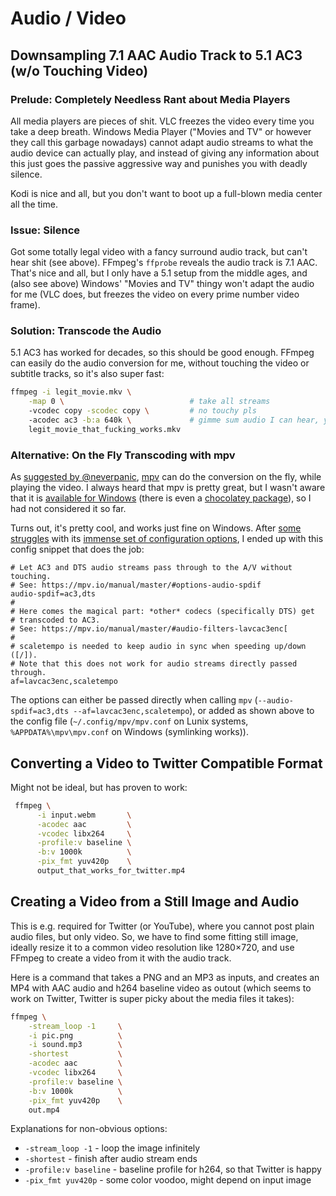 # Audio / Video

## Downsampling 7.1 AAC Audio Track to 5.1 AC3 (w/o Touching Video)

### Prelude: Completely Needless Rant about Media Players

All media players are pieces of shit. VLC freezes the video every time you take
a deep breath. Windows Media Player ("Movies and TV" or however they call this
garbage nowadays) cannot adapt audio streams to what the audio device can
actually play, and instead of giving any information about this just goes the
passive aggressive way and punishes you with deadly silence.

Kodi is nice and all, but you don't want to boot up a full-blown media center
all the time.

### Issue: Silence

Got some totally legal video with a fancy surround audio track, but can't hear
shit (see above). FFmpeg's `ffprobe` reveals the audio track is 7.1 AAC. That's
nice and all, but I only have a 5.1 setup from the middle ages, and (also see
above) Windows' "Movies and TV" thingy won't adapt the audio for me (VLC does,
but freezes the video on every prime number video frame).

### Solution: Transcode the Audio

5.1 AC3 has worked for decades, so this should be good enough. FFmpeg can easily
do the audio conversion for me, without touching the video or subtitle tracks, so
it's also super fast:

```sh
ffmpeg -i legit_movie.mkv \
    -map 0 \                            # take all streams
    -vcodec copy -scodec copy \         # no touchy pls
    -acodec ac3 -b:a 640k \             # gimme sum audio I can hear, yo
    legit_movie_that_fucking_works.mkv
```

### Alternative: On the Fly Transcoding with mpv

As [suggested by @neverpanic](https://twitter.com/neverpanic/status/1249635747281473536),
[mpv](https://mpv.io) can do the conversion on the fly, while playing the video.
I always heard that mpv is pretty great, but I wasn't aware that it is
[available for Windows](https://mpv.io/installation) (there is even a
[chocolatey package](https://chocolatey.org/packages/mpv)), so I had not
considered it so far.

Turns out, it's pretty cool, and works just fine on Windows. After
[some struggles](https://twitter.com/yooogan/status/1249705703964577792) with
its [immense set of configuration options](https://mpv.io/manual/master/), I
ended up with this config snippet that does the job:

```config
# Let AC3 and DTS audio streams pass through to the A/V without touching.
# See: https://mpv.io/manual/master/#options-audio-spdif
audio-spdif=ac3,dts
#
# Here comes the magical part: *other* codecs (specifically DTS) get
# transcoded to AC3.
# See: https://mpv.io/manual/master/#audio-filters-lavcac3enc[
#
# scaletempo is needed to keep audio in sync when speeding up/down ([/]).
# Note that this does not work for audio streams directly passed through.
af=lavcac3enc,scaletempo
```

The options can either be passed directly when calling `mpv`
(`--audio-spdif=ac3,dts --af=lavcac3enc,scaletempo`), or added as shown above
to the config file (`~/.config/mpv/mpv.conf` on Lunix systems,
`%APPDATA%\mpv\mpv.conf` on Windows (symlinking works)).

## Converting a Video to Twitter Compatible Format

Might not be ideal, but has proven to work:

```sh
 ffmpeg \
      -i input.webm       \
      -acodec aac         \
      -vcodec libx264     \
      -profile:v baseline \
      -b:v 1000k          \
      -pix_fmt yuv420p    \
      output_that_works_for_twitter.mp4
```

## Creating a Video from a Still Image and Audio

This is e.g. required for Twitter (or YouTube), where you cannot post plain
audio files, but only video. So, we have to find some fitting still image,
ideally resize it to a common video resolution like 1280×720, and use FFmpeg to
create a video from it with the audio track.

Here is a command that takes a PNG and an MP3 as inputs, and creates an MP4 with
AAC audio and h264 baseline video as outout (which seems to work on Twitter,
Twitter is super picky about the media files it takes):

```sh
ffmpeg \
    -stream_loop -1     \
    -i pic.png          \
    -i sound.mp3        \
    -shortest           \
    -acodec aac         \
    -vcodec libx264     \
    -profile:v baseline \
    -b:v 1000k          \
    -pix_fmt yuv420p    \
    out.mp4
```

Explanations for non-obvious options:

- `-stream_loop -1` - loop the image infinitely
- `-shortest` - finish after audio stream ends
- `-profile:v baseline` - baseline profile for h264, so that Twitter is happy
- `-pix_fmt yuv420p` - some color voodoo, might depend on input image
